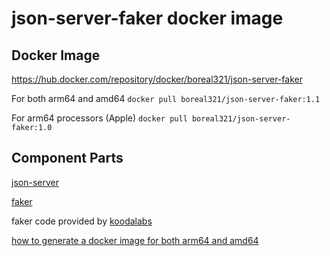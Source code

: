 # json-server-faker docker image

## Docker Image

https://hub.docker.com/repository/docker/boreal321/json-server-faker

For both arm64 and amd64 
```docker pull boreal321/json-server-faker:1.1```

For arm64 processors (Apple)
```docker pull boreal321/json-server-faker:1.0```

## Component Parts

[json-server](https://github.com/typicode/json-server)

[faker](https://github.com/faker-js/faker)

faker code provided by [koodalabs](https://github.com/koodalabs/json-server-fake-reddit-albums)

[how to generate a docker image for both arm64 and amd64](https://docs.docker.com/build/building/multi-platform/)

